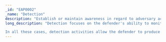 ```yaml
---
_id: "EAP0002"
_name: "Detection"
description: "Establish or maintain awareness in regard to adversary activity."
long_description: "Detection focuses on the defender's ability to monitor adversary activity throughout an environment, often by creating high-fidelity detections. These detections can be produced in several ways. For example, a defender can deploy decoy artifacts as tripwires in the environment. The defender may create custom alerts based on TTPs or IOCs observed during a malware detonation operation. Finally, the defender may write customer decoders to analyze and alert on malicious traffic.<br><br> 

In all these cases, detection activities allow the defender to produce a high-fidelity alert to monitor adversary activities. Often Detection activities are also good cyber security practices. However, in Engage, these activities will focus exclusively on the intersection of denial, deception, and adversary engagement technologies and the defender’s ability to Expose the adversary."
---
```

